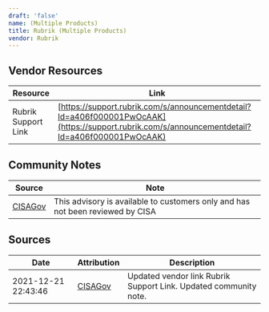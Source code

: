 ```yaml
---
draft: 'false'
name: (Multiple Products)
title: Rubrik (Multiple Products)
vendor: Rubrik
---
```


## Vendor Resources
| Resource | Link |
| --- | --- |
| Rubrik Support Link | [https://support.rubrik.com/s/announcementdetail?Id=a406f000001PwOcAAK](https://support.rubrik.com/s/announcementdetail?Id=a406f000001PwOcAAK) |


## Community Notes
| Source | Note |
| --- | --- |
| [CISAGov](https://raw.githubusercontent.com/cisagov/log4j-affected-db/develop/README.md) | This advisory is available to customers only and has not been reviewed by CISA |

## Sources
| Date | Attribution | Description |
| --- | --- | --- |
| 2021-12-21 22:43:46 | [CISAGov](https://raw.githubusercontent.com/cisagov/log4j-affected-db/develop/README.md) | Updated vendor link Rubrik Support Link. Updated community note.  |
